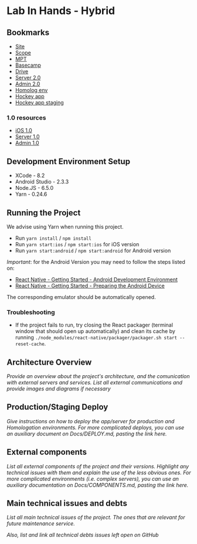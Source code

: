 # Lab In Hands - Hybrid

## Bookmarks

- [Site](http://www.labinhands.com.br/)
- [Scope](https://docs.google.com/document/d/1DLS9Zy5zADRIKkjYMDNGU8IPbAGvmsruI8AsLWV5rPc/)
- [MPT](https://docs.google.com/spreadsheets/d/1sXM1qRWCLSJLVY82rVn-xIw_-rXtN1kUUl3wPYs_tW0/)
- [Basecamp](https://basecamp.com/1835869/projects/10708987)
- [Drive](https://drive.google.com/drive/u/1/folders/0Bz2dSZYCSepDeUZxY1Z6OC1VQkk)
- [Server 2.0](https://github.com/indigotech/br-lab_in_hands-server-api)
- [Admin 2.0](https://github.com/indigotech/br-lab_in_hands-server-admin) 
- [Homolog env]()
- [Hockey app]()
- [Hockey app staging]()

### 1.0 resources
- [iOS 1.0](https://github.com/indigotech/br-lab_in_hands-app_piloto-ios)
- [Server 1.0](https://github.com/indigotech/br-lab_in_hands-app_piloto-server)
- [Admin 1.0](https://github.com/indigotech/br-lab_in_hands-app_piloto-cms)

## Development Environment Setup

- XCode - 8.2
- Android Studio  - 2.3.3
- Node.JS - 6.5.0
- Yarn - 0.24.6

## Running the Project

We advise using Yarn when running this project.

- Run `yarn install` / `npm install`
- Run `yarn start:ios` / `npm start:ios` for iOS version
- Run `yarn start:android` / `npm start:android` for Android version

*Important*: for the Android Version you may need to follow the steps listed on: 
- [React Native - Getting Started - Android Development Environment](https://facebook.github.io/react-native/docs/getting-started.html#android-development-environment)
- [React Native - Getting Started - Preparing the Android Device](https://facebook.github.io/react-native/docs/getting-started.html#preparing-the-android-device)

The corresponding emulator should be automatically opened.

### Troubleshooting

- If the project fails to run, try closing the React packager (terminal window that should open up automatically) and clean its cache by running `./node_modules/react-native/packager/packager.sh start --reset-cache`.

## Architecture Overview

_Provide an overview about the project's architecture, and the comunication with external servers and services. List all external communications and provide images and diagrams if necessary_

## Production/Staging Deploy

_Give instructions on how to deploy the app/server for production and Homologation environments. For more complicated deploys, you can use an auxiliary document on Docs/DEPLOY.md, pasting the link here._

## External components

_List all external components of the project and their versions. Highlight any technical issues with them and explain the use of the less obvious ones. For more complicated environments (i.e. complex servers), you can use an auxiliary documentation on Docs/COMPONENTS.md, pasting the link here._

## Main technical issues and debts

_List all main technical issues of the project. The ones that are relevant for future maintenance service._

_Also, list and link all technical debts issues left open on GitHub_
